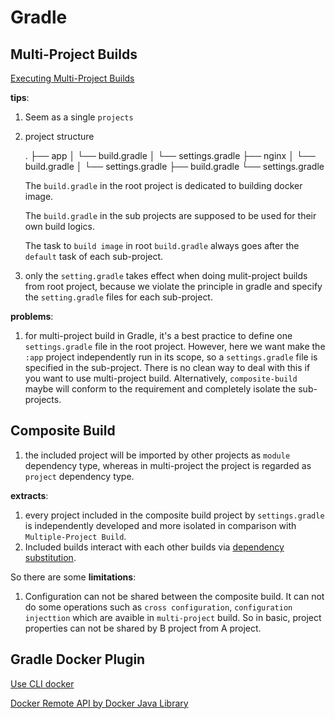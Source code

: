 # Gradle

## Multi-Project Builds

[Executing Multi-Project Builds](https://docs.gradle.org/current/userguide/intro_multi_project_builds.html)

**tips**:

1. Seem as a single `projects`

2. project structure

    .
    ├── app
    │   └── build.gradle
    │   └── settings.gradle
    ├── nginx
    │   └── build.gradle
    │   └── settings.gradle
    ├── build.gradle
    └── settings.gradle

    The `build.gradle` in the root project is dedicated to building docker image.

    The `build.gradle` in the sub projects are supposed to be used for their own build logics.

    The task to `build image` in root `build.gradle` always goes after the `default` task of each sub-project.

3. only the `setting.gradle` takes effect when doing mulit-project builds from root project, because we violate the principle in gradle and specify the `setting.gradle` files for each sub-project.

**problems**:

1. for multi-project build in Gradle, it's a best practice to define one `settings.gradle` file in the root project. However, here we want make the `:app` project independently run in its scope, so a `settings.gradle` file is specified in the sub-project. There is no clean way to deal with this if you want to use multi-project build. Alternatively, `composite-build` maybe will conform to the requirement and completely isolate the sub-projects.

## Composite Build

1. the included project will be imported by other projects as `module` dependency type, whereas in multi-project the project is regarded as `project` dependency type.

**extracts**:

1. every project included in the composite build project by `settings.gradle` is independently developed and more isolated in comparison with `Multiple-Project Build`.
2. Included builds interact with each other builds via [dependency substitution](https://docs.gradle.org/current/userguide/composite_builds.html#included_build_declaring_substitutions).



So there are some **limitations**:

1. Configuration can not be shared between the composite build. It can not do some operations such as `cross configuration`, `configuration injecttion` which are avaible in `multi-project` build. So in basic, project properties
can not be shared by B project from A project.

## Gradle Docker Plugin

[Use CLI docker](https://github.com/palantir/gradle-docker)

[Docker Remote API by Docker Java Library](https://bmuschko.github.io/gradle-docker-plugin/#getting_started)
